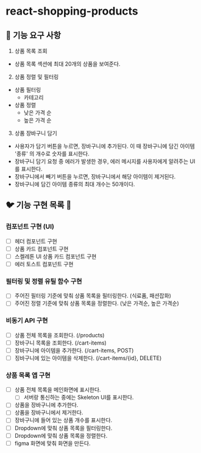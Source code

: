 # react-shopping-products

## 🎯 기능 요구 사항

1. 상품 목록 조회

- 상품 목록 섹션에 최대 20개의 상품을 보여준다.

2. 상품 정렬 및 필터링

- 상품 필터링
  - 카테고리
- 상품 정렬
  - 낮은 가격 순
  - 높은 가격 순

3. 상품 장바구니 담기

- 사용자가 담기 버튼을 누르면, 장바구니에 추가된다. 이 때 장바구니에 담긴 아이템 '종류' 의 개수로 숫자를 표시한다.
- 장바구니 담기 요청 중 에러가 발생한 경우, 에러 메시지를 사용자에게 알려주는 UI를 표시한다.
- 장바구니에서 빼기 버튼을 누르면, 장바구니에서 해당 아이템이 제거된다.
- 장바구니에 담긴 아이템 종류의 최대 개수는 50개이다.

## 🐦 기능 구현 목록 🦩

### 컴포넌트 구현 (UI)

- [ ] 헤더 컴포넌트 구현
- [ ] 상품 카드 컴포넌트 구현
- [ ] 스켈레톤 UI 상품 카드 컴포넌트 구현
- [ ] 에러 토스트 컴포넌트 구현

### 필터링 및 정렬 유틸 함수 구현

- [ ] 주어진 필터링 기준에 맞춰 상품 목록을 필터링한다. (식료품, 패션잡화)
- [ ] 주어진 정렬 기준에 맞춰 상품 목록을 정렬한다. (낮은 가격순, 높은 가격순)

### 비동기 API 구현

- [ ] 상품 전체 목록을 조회한다. (/products)
- [ ] 장바구니 목록을 조회한다. (/cart-items)
- [ ] 장바구니에 아이템을 추가한다. (/cart-items, POST)
- [ ] 징바구니에 있는 아이템을 삭제한다. (/cart-items/{id}, DELETE)

### 상품 목록 앱 구현

- [ ] 상품 전체 목록을 메인화면에 표시한다.
  - [ ] 서버랑 통신하는 중에는 Skeleton UI를 표시한다.
- [ ] 상품을 장바구니에 추가한다.
- [ ] 상품을 장바구니에서 제거한다.
- [ ] 장바구니에 들어 있는 상품 개수를 표시한다.
- [ ] Dropdown에 맞춰 상품 목록을 필터링한다.
- [ ] Dropdown에 맞춰 상품 목록을 정렬한다.
- [ ] figma 화면에 맞춰 화면을 만든다.
